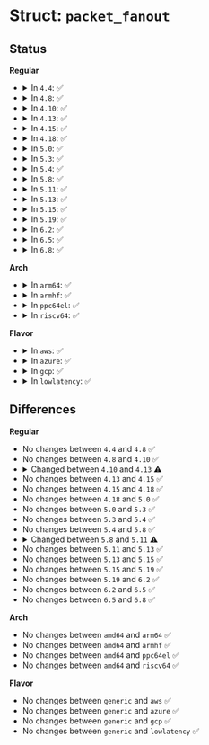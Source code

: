 # Struct: <code>packet_fanout</code>

## Status
<b>Regular</b>
<ul>
<li>
<details>
<summary>In <code>4.4</code>: ✅</summary>

```c
struct packet_fanout {
    possible_net_t net;
    unsigned int num_members;
    u16 id;
    u8 type;
    u8 flags;
    atomic_t rr_cur;
    struct bpf_prog *bpf_prog;
    struct list_head list;
    struct sock * arr[256];
    spinlock_t lock;
    atomic_t sk_ref;
    struct packet_type prot_hook;
};
```
</details>
</li>
<li>
<details>
<summary>In <code>4.8</code>: ✅</summary>

```c
struct packet_fanout {
    possible_net_t net;
    unsigned int num_members;
    u16 id;
    u8 type;
    u8 flags;
    atomic_t rr_cur;
    struct bpf_prog *bpf_prog;
    struct list_head list;
    struct sock * arr[256];
    spinlock_t lock;
    atomic_t sk_ref;
    struct packet_type prot_hook;
};
```
</details>
</li>
<li>
<details>
<summary>In <code>4.10</code>: ✅</summary>

```c
struct packet_fanout {
    possible_net_t net;
    unsigned int num_members;
    u16 id;
    u8 type;
    u8 flags;
    atomic_t rr_cur;
    struct bpf_prog *bpf_prog;
    struct list_head list;
    struct sock * arr[256];
    spinlock_t lock;
    atomic_t sk_ref;
    struct packet_type prot_hook;
};
```
</details>
</li>
<li>
<details>
<summary>In <code>4.13</code>: ✅</summary>

```c
struct packet_fanout {
    possible_net_t net;
    unsigned int num_members;
    u16 id;
    u8 type;
    u8 flags;
    atomic_t rr_cur;
    struct bpf_prog *bpf_prog;
    struct list_head list;
    struct sock * arr[256];
    spinlock_t lock;
    refcount_t sk_ref;
    struct packet_type prot_hook;
};
```
</details>
</li>
<li>
<details>
<summary>In <code>4.15</code>: ✅</summary>

```c
struct packet_fanout {
    possible_net_t net;
    unsigned int num_members;
    u16 id;
    u8 type;
    u8 flags;
    atomic_t rr_cur;
    struct bpf_prog *bpf_prog;
    struct list_head list;
    struct sock * arr[256];
    spinlock_t lock;
    refcount_t sk_ref;
    struct packet_type prot_hook;
};
```
</details>
</li>
<li>
<details>
<summary>In <code>4.18</code>: ✅</summary>

```c
struct packet_fanout {
    possible_net_t net;
    unsigned int num_members;
    u16 id;
    u8 type;
    u8 flags;
    atomic_t rr_cur;
    struct bpf_prog *bpf_prog;
    struct list_head list;
    struct sock * arr[256];
    spinlock_t lock;
    refcount_t sk_ref;
    struct packet_type prot_hook;
};
```
</details>
</li>
<li>
<details>
<summary>In <code>5.0</code>: ✅</summary>

```c
struct packet_fanout {
    possible_net_t net;
    unsigned int num_members;
    u16 id;
    u8 type;
    u8 flags;
    atomic_t rr_cur;
    struct bpf_prog *bpf_prog;
    struct list_head list;
    struct sock * arr[256];
    spinlock_t lock;
    refcount_t sk_ref;
    struct packet_type prot_hook;
};
```
</details>
</li>
<li>
<details>
<summary>In <code>5.3</code>: ✅</summary>

```c
struct packet_fanout {
    possible_net_t net;
    unsigned int num_members;
    u16 id;
    u8 type;
    u8 flags;
    atomic_t rr_cur;
    struct bpf_prog *bpf_prog;
    struct list_head list;
    struct sock * arr[256];
    spinlock_t lock;
    refcount_t sk_ref;
    struct packet_type prot_hook;
};
```
</details>
</li>
<li>
<details>
<summary>In <code>5.4</code>: ✅</summary>

```c
struct packet_fanout {
    possible_net_t net;
    unsigned int num_members;
    u16 id;
    u8 type;
    u8 flags;
    atomic_t rr_cur;
    struct bpf_prog *bpf_prog;
    struct list_head list;
    struct sock * arr[256];
    spinlock_t lock;
    refcount_t sk_ref;
    struct packet_type prot_hook;
};
```
</details>
</li>
<li>
<details>
<summary>In <code>5.8</code>: ✅</summary>

```c
struct packet_fanout {
    possible_net_t net;
    unsigned int num_members;
    u16 id;
    u8 type;
    u8 flags;
    atomic_t rr_cur;
    struct bpf_prog *bpf_prog;
    struct list_head list;
    struct sock * arr[256];
    spinlock_t lock;
    refcount_t sk_ref;
    struct packet_type prot_hook;
};
```
</details>
</li>
<li>
<details>
<summary>In <code>5.11</code>: ✅</summary>

```c
struct packet_fanout {
    possible_net_t net;
    unsigned int num_members;
    u32 max_num_members;
    u16 id;
    u8 type;
    u8 flags;
    atomic_t rr_cur;
    struct bpf_prog *bpf_prog;
    struct list_head list;
    spinlock_t lock;
    refcount_t sk_ref;
    struct packet_type prot_hook;
    struct sock * arr[0];
};
```
</details>
</li>
<li>
<details>
<summary>In <code>5.13</code>: ✅</summary>

```c
struct packet_fanout {
    possible_net_t net;
    unsigned int num_members;
    u32 max_num_members;
    u16 id;
    u8 type;
    u8 flags;
    atomic_t rr_cur;
    struct bpf_prog *bpf_prog;
    struct list_head list;
    spinlock_t lock;
    refcount_t sk_ref;
    struct packet_type prot_hook;
    struct sock * arr[0];
};
```
</details>
</li>
<li>
<details>
<summary>In <code>5.15</code>: ✅</summary>

```c
struct packet_fanout {
    possible_net_t net;
    unsigned int num_members;
    u32 max_num_members;
    u16 id;
    u8 type;
    u8 flags;
    atomic_t rr_cur;
    struct bpf_prog *bpf_prog;
    struct list_head list;
    spinlock_t lock;
    refcount_t sk_ref;
    struct packet_type prot_hook;
    struct sock * arr[0];
};
```
</details>
</li>
<li>
<details>
<summary>In <code>5.19</code>: ✅</summary>

```c
struct packet_fanout {
    possible_net_t net;
    unsigned int num_members;
    u32 max_num_members;
    u16 id;
    u8 type;
    u8 flags;
    atomic_t rr_cur;
    struct bpf_prog *bpf_prog;
    struct list_head list;
    spinlock_t lock;
    refcount_t sk_ref;
    struct packet_type prot_hook;
    struct sock * arr[0];
};
```
</details>
</li>
<li>
<details>
<summary>In <code>6.2</code>: ✅</summary>

```c
struct packet_fanout {
    possible_net_t net;
    unsigned int num_members;
    u32 max_num_members;
    u16 id;
    u8 type;
    u8 flags;
    atomic_t rr_cur;
    struct bpf_prog *bpf_prog;
    struct list_head list;
    spinlock_t lock;
    refcount_t sk_ref;
    struct packet_type prot_hook;
    struct sock * arr[0];
};
```
</details>
</li>
<li>
<details>
<summary>In <code>6.5</code>: ✅</summary>

```c
struct packet_fanout {
    possible_net_t net;
    unsigned int num_members;
    u32 max_num_members;
    u16 id;
    u8 type;
    u8 flags;
    atomic_t rr_cur;
    struct bpf_prog *bpf_prog;
    struct list_head list;
    spinlock_t lock;
    refcount_t sk_ref;
    struct packet_type prot_hook;
    struct sock * arr[0];
};
```
</details>
</li>
<li>
<details>
<summary>In <code>6.8</code>: ✅</summary>

```c
struct packet_fanout {
    possible_net_t net;
    unsigned int num_members;
    u32 max_num_members;
    u16 id;
    u8 type;
    u8 flags;
    atomic_t rr_cur;
    struct bpf_prog *bpf_prog;
    struct list_head list;
    spinlock_t lock;
    refcount_t sk_ref;
    struct packet_type prot_hook;
    struct sock * arr[0];
};
```
</details>
</li>
</ul>
<b>Arch</b>
<ul>
<li>
<details>
<summary>In <code>arm64</code>: ✅</summary>

```c
struct packet_fanout {
    possible_net_t net;
    unsigned int num_members;
    u16 id;
    u8 type;
    u8 flags;
    atomic_t rr_cur;
    struct bpf_prog *bpf_prog;
    struct list_head list;
    struct sock * arr[256];
    spinlock_t lock;
    refcount_t sk_ref;
    struct packet_type prot_hook;
};
```
</details>
</li>
<li>
<details>
<summary>In <code>armhf</code>: ✅</summary>

```c
struct packet_fanout {
    possible_net_t net;
    unsigned int num_members;
    u16 id;
    u8 type;
    u8 flags;
    atomic_t rr_cur;
    struct bpf_prog *bpf_prog;
    struct list_head list;
    struct sock * arr[256];
    spinlock_t lock;
    refcount_t sk_ref;
    struct packet_type prot_hook;
};
```
</details>
</li>
<li>
<details>
<summary>In <code>ppc64el</code>: ✅</summary>

```c
struct packet_fanout {
    possible_net_t net;
    unsigned int num_members;
    u16 id;
    u8 type;
    u8 flags;
    atomic_t rr_cur;
    struct bpf_prog *bpf_prog;
    struct list_head list;
    struct sock * arr[256];
    spinlock_t lock;
    refcount_t sk_ref;
    struct packet_type prot_hook;
};
```
</details>
</li>
<li>
<details>
<summary>In <code>riscv64</code>: ✅</summary>

```c
struct packet_fanout {
    possible_net_t net;
    unsigned int num_members;
    u16 id;
    u8 type;
    u8 flags;
    atomic_t rr_cur;
    struct bpf_prog *bpf_prog;
    struct list_head list;
    struct sock * arr[256];
    spinlock_t lock;
    refcount_t sk_ref;
    struct packet_type prot_hook;
};
```
</details>
</li>
</ul>
<b>Flavor</b>
<ul>
<li>
<details>
<summary>In <code>aws</code>: ✅</summary>

```c
struct packet_fanout {
    possible_net_t net;
    unsigned int num_members;
    u16 id;
    u8 type;
    u8 flags;
    atomic_t rr_cur;
    struct bpf_prog *bpf_prog;
    struct list_head list;
    struct sock * arr[256];
    spinlock_t lock;
    refcount_t sk_ref;
    struct packet_type prot_hook;
};
```
</details>
</li>
<li>
<details>
<summary>In <code>azure</code>: ✅</summary>

```c
struct packet_fanout {
    possible_net_t net;
    unsigned int num_members;
    u16 id;
    u8 type;
    u8 flags;
    atomic_t rr_cur;
    struct bpf_prog *bpf_prog;
    struct list_head list;
    struct sock * arr[256];
    spinlock_t lock;
    refcount_t sk_ref;
    struct packet_type prot_hook;
};
```
</details>
</li>
<li>
<details>
<summary>In <code>gcp</code>: ✅</summary>

```c
struct packet_fanout {
    possible_net_t net;
    unsigned int num_members;
    u16 id;
    u8 type;
    u8 flags;
    atomic_t rr_cur;
    struct bpf_prog *bpf_prog;
    struct list_head list;
    struct sock * arr[256];
    spinlock_t lock;
    refcount_t sk_ref;
    struct packet_type prot_hook;
};
```
</details>
</li>
<li>
<details>
<summary>In <code>lowlatency</code>: ✅</summary>

```c
struct packet_fanout {
    possible_net_t net;
    unsigned int num_members;
    u16 id;
    u8 type;
    u8 flags;
    atomic_t rr_cur;
    struct bpf_prog *bpf_prog;
    struct list_head list;
    struct sock * arr[256];
    spinlock_t lock;
    refcount_t sk_ref;
    struct packet_type prot_hook;
};
```
</details>
</li>
</ul>

## Differences
<b>Regular</b>
<ul>
<li>
No changes between <code>4.4</code> and <code>4.8</code> ✅
</li>
<li>
No changes between <code>4.8</code> and <code>4.10</code> ✅
</li>
<li>
<details>
<summary>Changed between <code>4.10</code> and <code>4.13</code> ⚠️</summary>
<ul>
<li>
<b>Field type changed. </b>
<code>atomic_t sk_ref</code> ➡️ <code>refcount_t sk_ref</code>
</li>
</ul>
</details>
</li>
<li>
No changes between <code>4.13</code> and <code>4.15</code> ✅
</li>
<li>
No changes between <code>4.15</code> and <code>4.18</code> ✅
</li>
<li>
No changes between <code>4.18</code> and <code>5.0</code> ✅
</li>
<li>
No changes between <code>5.0</code> and <code>5.3</code> ✅
</li>
<li>
No changes between <code>5.3</code> and <code>5.4</code> ✅
</li>
<li>
No changes between <code>5.4</code> and <code>5.8</code> ✅
</li>
<li>
<details>
<summary>Changed between <code>5.8</code> and <code>5.11</code> ⚠️</summary>
<ul>
<li>
<b>Field added. </b>
<code>u32 max_num_members</code>
</li>
<li>
<b>Field type changed. </b>
<code>struct sock * arr[256]</code> ➡️ <code>struct sock * arr[0]</code>
</li>
</ul>
</details>
</li>
<li>
No changes between <code>5.11</code> and <code>5.13</code> ✅
</li>
<li>
No changes between <code>5.13</code> and <code>5.15</code> ✅
</li>
<li>
No changes between <code>5.15</code> and <code>5.19</code> ✅
</li>
<li>
No changes between <code>5.19</code> and <code>6.2</code> ✅
</li>
<li>
No changes between <code>6.2</code> and <code>6.5</code> ✅
</li>
<li>
No changes between <code>6.5</code> and <code>6.8</code> ✅
</li>
</ul>
<b>Arch</b>
<ul>
<li>
No changes between <code>amd64</code> and <code>arm64</code> ✅
</li>
<li>
No changes between <code>amd64</code> and <code>armhf</code> ✅
</li>
<li>
No changes between <code>amd64</code> and <code>ppc64el</code> ✅
</li>
<li>
No changes between <code>amd64</code> and <code>riscv64</code> ✅
</li>
</ul>
<b>Flavor</b>
<ul>
<li>
No changes between <code>generic</code> and <code>aws</code> ✅
</li>
<li>
No changes between <code>generic</code> and <code>azure</code> ✅
</li>
<li>
No changes between <code>generic</code> and <code>gcp</code> ✅
</li>
<li>
No changes between <code>generic</code> and <code>lowlatency</code> ✅
</li>
</ul>
